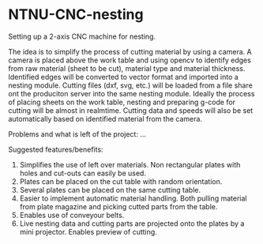 # NTNU-CNC-nesting 

Setting up a 2-axis CNC machine for nesting.

The idea is to simplify the process of cutting material by using a camera. A camera is placed above the work table and using opencv to identify edges from raw material (sheet to be cut), material type and material thickness. Identified edges will be converted to vector format and imported into a nesting module. Cutting files (dxf, svg, etc.) will be loaded from a file share ont the produciton server into the same nesting module. Ideally the process of placing sheets on the work table, nesting and preparing g-code for cutting will be almost in realmtime. Cutting data and speeds will also be set automatically based on identified material from the camera.

Problems and what is left of the project:
...

Suggested features/benefits:
1. Simplifies the use of left over materials. Non rectangular plates with holes and cut-outs can easily be used.
2. Plates can be placed on the cut table with random orientation.
3. Several plates can be placed on the same cutting table.
4. Easier to implement automatic material handling. Both pulling material from plate magazine and picking cutted parts from the table.
5. Enables use of conveyour belts.
6. Live nesting data and cutting parts are projected onto the plates by a mini projector. Enables preview of cutting. 
